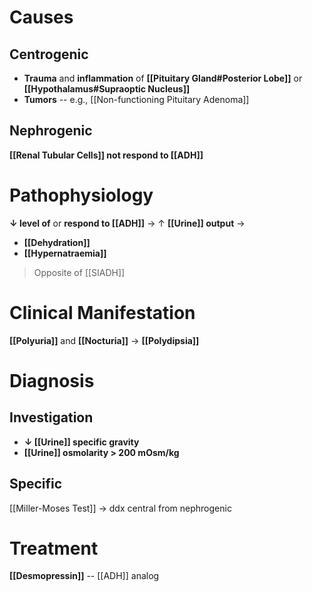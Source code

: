 # Causes
## Centrogenic
- **Trauma** and **inflammation** of **[[Pituitary Gland#Posterior Lobe]]** or **[[Hypothalamus#Supraoptic Nucleus]]**
- **Tumors** -- e.g., [[Non-functioning Pituitary Adenoma]]

## Nephrogenic
**[[Renal Tubular Cells]] not respond to [[ADH]]**

# Pathophysiology
**↓ level of** or **respond to [[ADH]]** → ↑ **[[Urine]] output** → 
- **[[Dehydration]]**
- **[[Hypernatraemia]]**
> Opposite of [[SIADH]]

# Clinical Manifestation
**[[Polyuria]]** and **[[Nocturia]]** → **[[Polydipsia]]**

# Diagnosis
## Investigation
- **↓ [[Urine]] specific gravity**
- **[[Urine]] osmolarity > 200 mOsm/kg** 

## Specific
[[Miller-Moses Test]] → ddx central from nephrogenic

# Treatment
**[[Desmopressin]]** -- [[ADH]] analog